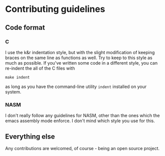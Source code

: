 # Contributing guidelines

## Code format

### C

I use the k&r indentation style, but with the slight modification of keeping braces on the same
line as functions as well. Try to keep to this style as much as possible. If you've written some
code in a different style, you can re-indent the all of the C files with

```
make indent
```

as long as you have the command-line utility `indent` installed on your system.

### NASM

I don't really follow any guidelines for NASM, other than the ones which the emacs assembly mode
enforce. I don't mind which style you use for this.

## Everything else

Any contributions are welcomed, of course - being an open source project.